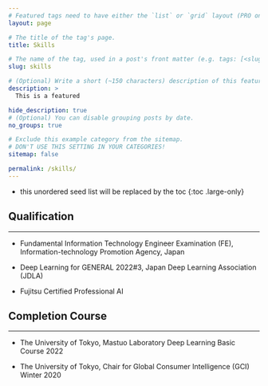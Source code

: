 ```yaml
---
# Featured tags need to have either the `list` or `grid` layout (PRO only).
layout: page

# The title of the tag's page.
title: Skills

# The name of the tag, used in a post's front matter (e.g. tags: [<slug>]).
slug: skills

# (Optional) Write a short (~150 characters) description of this featured tag.
description: >
  This is a featured 

hide_description: true
# (Optional) You can disable grouping posts by date.
no_groups: true

# Exclude this example category from the sitemap.
# DON'T USE THIS SETTING IN YOUR CATEGORIES!
sitemap: false

permalink: /skills/
---
```


* this unordered seed list will be replaced by the toc 
{:toc .large-only}

## Qualification
----------------------------------------------------------------
* Fundamental Information Technology Engineer Examination (FE), Information-technology Promotion Agency, Japan

* Deep Learning for GENERAL 2022#3, Japan Deep Learning Association (JDLA)

* Fujitsu Certified Professional AI


## Completion Course
----------------------------------------------------------------
* The University of Tokyo, Mastuo Laboratory Deep Learning Basic Course 2022

* The University of Tokyo, Chair for Global Consumer Intelligence (GCI) Winter 2020

<!--
## Coding
----------------------------------------------------------------
<img src="https://img.shields.io/badge/Python-FFD43B?style=for-the-badge&logo=python&logoColor=blue" />
-->